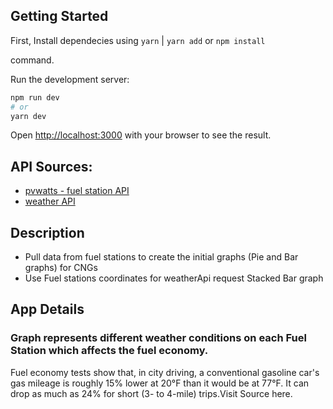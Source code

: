 ## Getting Started

First, Install dependecies using 
`yarn` | `yarn add` 
or
`npm install`

command.

Run the development server:

```bash
npm run dev
# or
yarn dev
```

Open [http://localhost:3000](http://localhost:3000) with your browser to see the result.

## API Sources: 
- [pvwatts - fuel station API](https://developer.nrel.gov/docs/solar/pvwatts/v6)
- [weather API](https://www.weatherapi.com/)

## Description
- Pull data from fuel stations to create the initial graphs (Pie and Bar graphs) for CNGs
- Use Fuel stations coordinates for weatherApi request Stacked Bar graph

## App Details
### Graph represents different weather conditions on each Fuel Station which affects the fuel economy.
Fuel economy tests show that, in city driving, a conventional gasoline car's gas mileage is roughly 15% lower at 20°F than it would be at 77°F. It can drop as much as 24% for short (3- to 4-mile) trips.Visit Source here.
